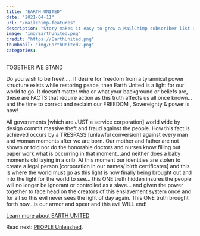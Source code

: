 ```yaml
---
title: "EARTH UNITED"
date: "2021-04-11"
url: "/mailchimp-features"
description: "Story makes it easy to grow a MailChimp subscriber list and send beautifully formatted emails to them automatically."
image: "img/EarthUnited.png"
credit: "https://EarthUnited.png"
thumbnail: "img/EarthUnited2.png"
categories:
---
```

TOGETHER WE STAND

Do you wish to be free?..... If desire for freedom from a tyrannical power structure exists while restoring peace, then Earth United is a light for our world to go. It doesn't matter who or what your background or beliefs are, these are FACTS that require action as this truth affects us all once known... and the time to correct and reclaim our FREEDOM , Sovereignty & power is now!

<!--more-->

All governments [which are JUST a service corporation] world wide by design commit massive theft and fraud against the people. How this fact is achieved occurs by a TRESPASS [unlawful conversion] against every man and woman moments after we are born. Our mother and father are not shown or told nor do the honorable doctors and nurses know filling out paper work what is occurring in that moment...and neither does a baby moments old laying in a crib. At this moment our identities are stolen to create a legal person [corporation in our names/ birth certificates] and this is where the world must go as this light is now finally being brought out and into the light for the world to see... this ONE truth hidden insures the people will no longer be ignorant or controlled as a slave... and given the power together to face head on the creators of this enslavement system once and for all so this evil never sees the light of day again. This ONE truth brought forth now...is our armor and spear and this evil WILL end!

[Learn more about EARTH UNITED](https://www.earthunited.global/)

Read next: [PEOPLE Unleashed](/talks/adirondack/).

